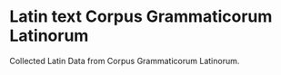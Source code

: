 # Latin text Corpus Grammaticorum Latinorum

Collected Latin Data from Corpus Grammaticorum Latinorum.
